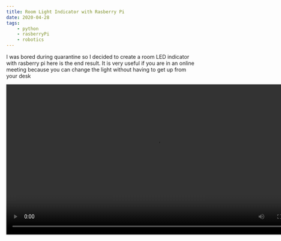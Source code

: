 ```yaml
---
title: Room Light Indicator with Rasberry Pi
date: 2020-04-28
tags:
    - python
    - rasberryPi
    - robotics
---
```


I was bored during quarantine so I decided to create a room LED indicator with rasberry pi here is the end result. It is very useful if you are in an online meeting because you can change the light without having to get up from your desk

<video controls height="400px" src="/Rpi.mp4"/>

## The code

The full code is on [Github](https://github.com/Bilalharoon/LightIndicator) it uses the flask microframework to run a web server which is used to get the input to change the light. If you have any questions comment below. :)
